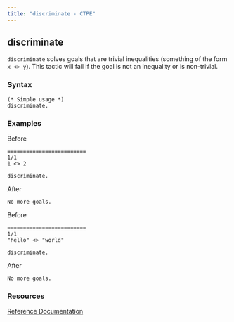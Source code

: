 ```yaml
---
title: "discriminate - CTPE"
---
```


## discriminate

`discriminate` solves goals that are trivial inequalities (something of the form `x <> y`).
This tactic will fail if the goal is not an inequality or is non-trivial.

### Syntax

```coq
(* Simple usage *)
discriminate.
```

### Examples

Before
```coq
=========================
1/1
1 <> 2
```

```coq
discriminate.
```

After
```coq
No more goals.
```

Before
```coq
=========================
1/1
"hello" <> "world"
```

```coq
discriminate.
```

After
```coq
No more goals.
```

### Resources

[Reference Documentation](https://coq.inria.fr/doc/master/refman/proofs/writing-proofs/reasoning-inductives.html#coq:tacn.discriminate)
